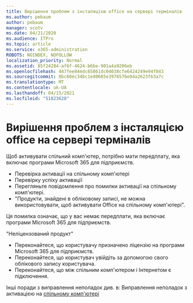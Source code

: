 ```yaml
---
title: Вирішення проблем з інсталяцією office на сервері терміналів
ms.author: pebaum
author: pebaum
manager: scotv
ms.date: 04/21/2020
ms.audience: ITPro
ms.topic: article
ms.service: o365-administration
ROBOTS: NOINDEX, NOFOLLOW
localization_priority: Normal
ms.assetid: 85f24284-af6f-4624-b6be-901a4a9206eb
ms.openlocfilehash: 447fee84edc65861dc04038cfe6424249e94f843
ms.sourcegitcommit: 8bc60ec34bc1e40685e3976576e04a2623f63a7c
ms.translationtype: MT
ms.contentlocale: uk-UA
ms.lasthandoff: 04/15/2021
ms.locfileid: "51823628"
---
```

# <a name="solutions-for-issues-around-installing-office-on-a-terminal-server"></a>Вирішення проблем з інсталяцією office на сервері терміналів

Щоб активувати спільний комп'ютер, потрібно мати передплату, яка включає програми Microsoft 365 для підприємств.
  
- Перевірка активації на спільному комп'ютері
- Перевірку успіху активації
- Перегляньте повідомлення про помилки активації на спільному комп'ютері.
- "Продукти, знайдені в обліковому записі, не можна використовувати, щоб активувати Office на спільному комп'ютері".
  
Ця помилка означає, що у вас немає передплати, яка включає програми Microsoft 365 для підприємств.

"Неліцензований продукт"

- Переконайтеся, що користувачу призначено ліцензію на програми Microsoft 365 для підприємств.
- Переконайтеся, що користувач увійдіть за допомогою свого облікового запису користувача.
- Переконайтеся, що між спільним комп'ютером і Інтернетом є підключення.

Інші поради з виправлення неполадок див. в: Виправлення неполадок з активацією на [спільному комп'ютері](https://docs.microsoft.com/DeployOffice/troubleshoot-shared-computer-activation)